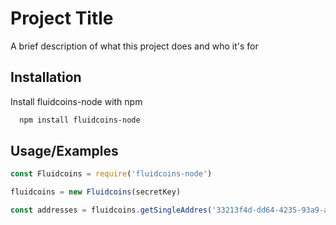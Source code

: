 
# Project Title

A brief description of what this project does and who it's for


## Installation

Install fluidcoins-node with npm

```bash
  npm install fluidcoins-node
```
    
## Usage/Examples

```javascript
const Fluidcoins = require('fluidcoins-node')

fluidcoins = new Fluidcoins(secretKey)

const addresses = fluidcoins.getSingleAddres('33213f4d-dd64-4235-93a9-abe49c46acd5')

```

